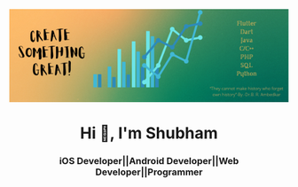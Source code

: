<img align="center" src="https://raw.githubusercontent.com/skanaujiya/skanaujiya/main/back.png"/>

<h1 align="center">Hi 👋, I'm Shubham</h1>
<h3 align="center">iOS Developer||Android Developer||Web Developer||Programmer</h3>
